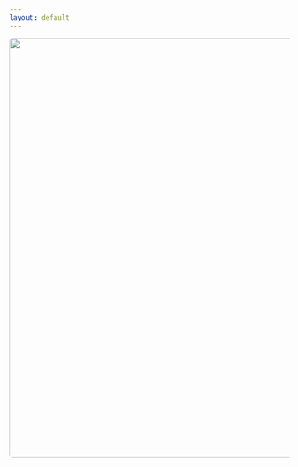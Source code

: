 ```yaml
---
layout: default
---
```

<title>freshfrogs.io</title>
<img src="../assets/frogs/websiteBannerFinal.png" style="border-radius: 5px; height: auto !important; width: 750px !important;">